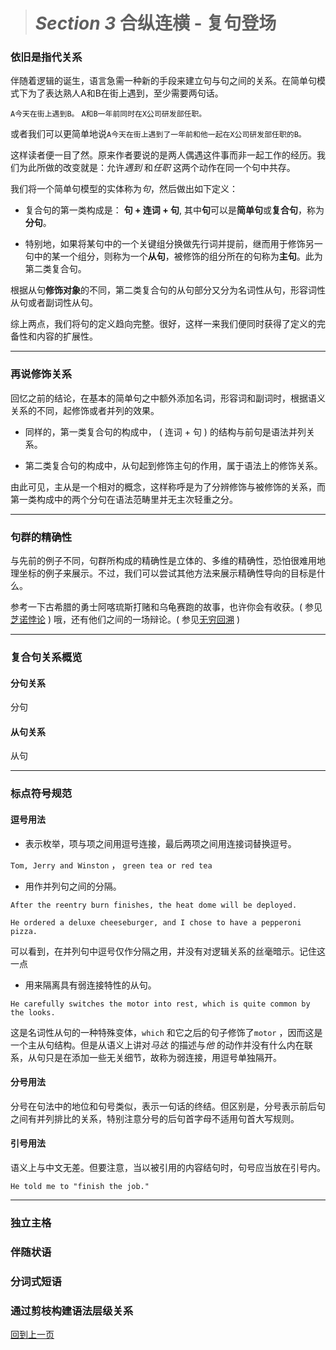 ># *Section 3* 合纵连横 - 复句登场



### 依旧是指代关系

伴随着逻辑的诞生，语言急需一种新的手段来建立句与句之间的关系。在简单句模式下为了表达熟人A和B在街上遇到，至少需要两句话。

`A今天在街上遇到B。` `A和B一年前同时在X公司研发部任职。`

或者我们可以更简单地说`A今天在街上遇到了一年前和他一起在X公司研发部任职的B。`

这样读者便一目了然。原来作者要说的是两人偶遇这件事而非一起工作的经历。我们为此所做的改变就是：允许*遇到* 和*任职* 这两个动作在同一个句中共存。

我们将一个简单句模型的实体称为*句*，然后做出如下定义：

* 复合句的第一类构成是： **句 + 连词 + 句**, 其中**句**可以是**简单句**或**复合句**，称为**分句**。

* 特别地，如果将某句中的一个关键组分换做先行词并提前，继而用于修饰另一句中的某一个组分，则称为一个**从句**，被修饰的组分所在的句称为**主句**。此为第二类复合句。

根据从句**修饰对象**的不同，第二类复合句的从句部分又分为名词性从句，形容词性从句或者副词性从句。

综上两点，我们将句的定义趋向完整。很好，这样一来我们便同时获得了定义的完备性和内容的扩展性。

---

### 再说修饰关系

回忆之前的结论，在基本的简单句之中额外添加名词，形容词和副词时，根据语义关系的不同，起修饰或者并列的效果。

* 同样的，第一类复合句的构成中， ( 连词 + 句 ) 的结构与前句是语法并列关系。

* 第二类复合句的构成中，从句起到修饰主句的作用，属于语法上的修饰关系。

由此可见，主从是一个相对的概念，这样称呼是为了分辨修饰与被修饰的关系，而第一类构成中的两个分句在语法范畴里并无主次轻重之分。

---

### 句群的精确性

与先前的例子不同，句群所构成的精确性是立体的、多维的精确性，恐怕很难用地理坐标的例子来展示。不过，我们可以尝试其他方法来展示精确性导向的目标是什么。

参考一下古希腊的勇士阿喀琉斯打赌和乌龟赛跑的故事，也许你会有收获。( 参见[芝诺悖论](https://en.wikipedia.org/wiki/Zeno%27s_paradoxes) )
哦，还有他们之间的一场辩论。( 参见[无穷回溯](https://en.wikipedia.org/wiki/What_the_Tortoise_Said_to_Achilles) )

---

### 复合句关系概览

#### 分句关系

分句

#### 从句关系

从句

---

### 标点符号规范

#### 逗号用法

* 表示枚举，项与项之间用逗号连接，最后两项之间用连接词替换逗号。

`Tom, Jerry and Winston` ， `green tea or red tea`

* 用作并列句之间的分隔。

`After the reentry burn finishes, the heat dome will be deployed.`

`He ordered a deluxe cheeseburger, and I chose to have a pepperoni pizza.`

可以看到，在并列句中逗号仅作分隔之用，并没有对逻辑关系的丝毫暗示。记住这一点

* 用来隔离具有弱连接特性的从句。

`He carefully switches the motor into rest, which is quite common by the looks.` 

这是名词性从句的一种特殊变体，`which` 和它之后的句子修饰了`motor` ，因而这是一个主从句结构。但是从语义上讲对*马达* 的描述与*他* 的动作并没有什么内在联系，从句只是在添加一些无关细节，故称为弱连接，用逗号单独隔开。

#### 分号用法

分号在句法中的地位和句号类似，表示一句话的终结。但区别是，分号表示前后句之间有并列排比的关系，特别注意分号的后句首字母不适用句首大写规则。

#### 引号用法

语义上与中文无差。但要注意，当以被引用的内容结句时，句号应当放在引号内。

`He told me to "finish the job."`

---

### 独立主格

### 伴随状语

### 分词式短语

### 通过剪枝构建语法层级关系

>



[回到上一页](2017-05-13.md)
